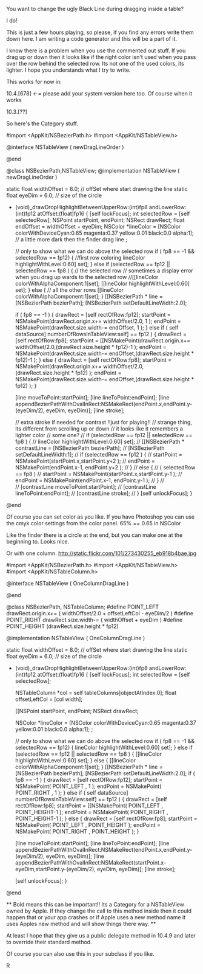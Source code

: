 You want to change the ugly Black Line during dragging inside a table?

I do!

This is just a few hours playing, so please, if you find any errors write them down here.
I am writing a code generator and this will be a part of it.

I know there is a problem when you use the commented out stuff. If you drag up or down then it looks like if the right color isn't used when you pass over the row behind the selected row.
Its not one of the used colors, its lighter.
I hope you understands what I try to write.

This works for now in:

10.4.[678] <-= please add your system version here too. Of course when it works

10.3.[??]

So here's the Category stuff.

    
#import <AppKit/NSBezierPath.h>
#import <AppKit/NSTableView.h>


@interface NSTableView ( newDragLineOrder )

@end


@class NSBezierPath,NSTableView;
@implementation NSTableView ( newDragLineOrder )

static float widthOffset = 8.0; // offSet where start drawing the line
static float eyeDim = 6.0;	   // size of the circle

- (void)_drawDropHighlightBetweenUpperRow:(int)fp8 
							  andLowerRow:(int)fp12 atOffset:(float)fp16
{ 
	[self lockFocus];
	int selectedRow = [self selectedRow];
	NSPoint startPoint, endPoint;
	NSRect drawRect;
	float endOffset = widthOffset + eyeDim;
	NSColor *lineColor = [NSColor colorWithDeviceCyan:0.65 magenta:0.37 yellow:0.01 black:0.0 alpha:1]; // a little more dark then the finder drag line
	;
	
	// only to show what we can do above the selected row
	if ( fp8 == -1 && selectedRow == fp12) {
		//first row coloring
		lineColor highlightWithLevel:0.60] set];
	}
	else if (selectedRow == fp12 || selectedRow == fp8 ) {
              // the selected row
		// sometimes a display error when you drag up wards to the selected row
		//[[lineColor colorWithAlphaComponent:1]set];
		[[lineColor highlightWithLevel:0.60] set];
	}
	else {
		// all the other rows
		[[lineColor colorWithAlphaComponent:1]set];
	}
	[[NSBezierPath * line = [NSBezierPath bezierPath];
	[NSBezierPath setDefaultLineWidth:2.0];
	
	if ( fp8 == -1 ) {
		drawRect = [self rectOfRow:fp12];
		startPoint = NSMakePoint(drawRect.origin.x+= widthOffset/2.0, 1 );
		endPoint = NSMakePoint(drawRect.size.width-= endOffset, 1 );
	} 
	else if ( self dataSource] numberOfRowsInTableView:self] == fp12 ) {
		drawRect = [self rectOfRow:fp8];
		startPoint = [[NSMakePoint(drawRect.origin.x+= widthOffset/2.0,(drawRect.size.height * fp12)-1 );
		endPoint = NSMakePoint(drawRect.size.width-= endOffset,(drawRect.size.height * fp12)-1 );
	}
	else {
		drawRect = [self rectOfRow:fp8];
		startPoint = NSMakePoint(drawRect.origin.x+= widthOffset/2.0,(drawRect.size.height * fp12) );
		endPoint = NSMakePoint(drawRect.size.width-= endOffset,(drawRect.size.height * fp12) );
	}
	
	[line moveToPoint:startPoint];
	[line lineToPoint:endPoint];
	[line appendBezierPathWithOvalInRect:NSMakeRect(endPoint.x,endPoint.y-(eyeDim/2), eyeDim, eyeDim)];
	[line stroke];


	// extra stroke if needed  for contrast !!just for playing!!
	// strange thing, its different from scrolling up or down
	// it looks like it remembers a lighter color
	// some one?
//	if (selectedRow == fp12 || selectedRow == fp8  ) {
//		lineColor highlightWithLevel:0.60] set];
//		[[NSBezierPath * contrastLine = [NSBezierPath bezierPath];
//		[NSBezierPath setDefaultLineWidth:1];
//		if (selectedRow == fp12 ) {
//			startPoint = NSMakePoint(startPoint.x,startPoint.y+2 );
//			endPoint = NSMakePoint(endPoint.x-1, endPoint.y+2  );
//		}
//		else {  // ( selectedRow == fp8  ) 
//			startPoint = NSMakePoint(startPoint.x,startPoint.y-1 );
//			endPoint = NSMakePoint(endPoint.x-1, endPoint.y-1 );
//		}
//		
//		[contrastLine moveToPoint:startPoint];
//		[contrastLine lineToPoint:endPoint];
//		[contrastLine stroke];
//	}
	[self unlockFocus];
}

@end


Of course you can set color as you like.
If you have Photoshop you can use the cmyk color settings from the color panel. 65% == 0.65 in NSColor

Like the finder there is a circle at the end, but you can make one at the beginning to. Looks nice. 

Or with one column.
http://static.flickr.com/101/273430255_eb918b4bae.jpg

    
#import <AppKit/NSBezierPath.h>
#import <AppKit/NSTableView.h>
#import <AppKit/NSTableColumn.h>

@interface NSTableView ( OneColumnDragLine )

@end

@class NSBezierPath, NSTableColumn;
#define POINT_LEFT drawRect.origin.x+= ( widthOffset/2.0 + offsetLeftCol - eyeDim/2 )
#define POINT_RIGHT drawRect.size.width-= ( widthOffset + eyeDim )
#define POINT_HEIGHT (drawRect.size.height * fp12)

@implementation NSTableView ( OneColumnDragLine )

static float widthOffset = 8.0; // offSet where start drawing the line
static float eyeDim = 6.0;		// size of the circle


- (void)_drawDropHighlightBetweenUpperRow:(int)fp8 
			andLowerRow:(int)fp12 atOffset:(float)fp16
{ 
	[self lockFocus];
	int selectedRow = [self selectedRow];

	NSTableColumn *col =   self tableColumns]objectAtIndex:0];
	float offsetLeftCol = [col width];

	[[NSPoint startPoint, endPoint;
	NSRect drawRect;

	NSColor *lineColor = [NSColor colorWithDeviceCyan:0.65 magenta:0.37 yellow:0.01 black:0.0 alpha:1];
	;
	
	// only to show what we can do above the selected row
	if ( fp8 == -1 && selectedRow == fp12) {
		lineColor highlightWithLevel:0.60] set];
	}
	else if (selectedRow == fp12 || selectedRow == fp8 ) {
		[[lineColor highlightWithLevel:0.60] set];
	}
	else {
		[[lineColor colorWithAlphaComponent:1]set];
	}
	[[NSBezierPath * line = [NSBezierPath bezierPath];
	[NSBezierPath setDefaultLineWidth:2.0];
	if ( fp8 == -1 ) {
		drawRect = [self rectOfRow:fp12];
		startPoint = NSMakePoint( POINT_LEFT , 1 );
		endPoint = NSMakePoint( POINT_RIGHT , 1 );
	} 
	else if ( self dataSource] numberOfRowsInTableView:self] == fp12 ) {
		drawRect = [self rectOfRow:fp8];
		startPoint = [[NSMakePoint( POINT_LEFT , POINT_HEIGHT-1 );
		endPoint = NSMakePoint( POINT_RIGHT , POINT_HEIGHT-1 );
	}
	else {
		drawRect = [self rectOfRow:fp8];
		startPoint = NSMakePoint( POINT_LEFT , POINT_HEIGHT );
		endPoint = NSMakePoint( POINT_RIGHT , POINT_HEIGHT );
	}
	
	[line moveToPoint:startPoint];
	[line lineToPoint:endPoint];
	[line appendBezierPathWithOvalInRect:NSMakeRect(endPoint.x,endPoint.y-(eyeDim/2), eyeDim, eyeDim)];
	[line appendBezierPathWithOvalInRect:NSMakeRect(startPoint.x-eyeDim,startPoint.y-(eyeDim/2), eyeDim, eyeDim)];
	[line stroke];

	[self unlockFocus];
}

@end



** Bold means this can be important!! Its a Category for a NSTableView owned by Apple. If they change the call to this method inside then it could happen that or your app crashes or if Apple uses a new method name it uses Apples new method and will show things there way.
**

At least I hope that they give us a public delegate method in 10.4.9 and later to override their standard method.

Of course you can also use this in your subclass if you like.

R
